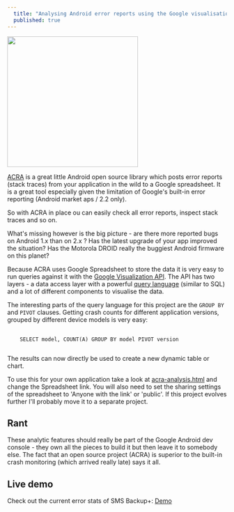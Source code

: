 ```yaml
---
  title: "Analysing Android error reports using the Google visualisation API"
  published: true
---
```



<a href="http://jberkel.github.com/sms-backup-plus/acra-analysis">
<img
src="https://github.com/downloads/jberkel/sms-backup-plus/acra-analysis-screenshot.png"
width="300" class="right-img"/>
</a>

[ACRA][] is a great little Android open source library which posts error
reports (stack traces) from your application in the wild to a Google
spreadsheet. It is a great tool especially given the limitation of Google's
built-in error reporting (Android market aps / 2.2 only).

So with ACRA in place ou can easily check all error reports, inspect stack traces and so
on.

What's missing however is the big picture - are there more reported bugs on Android 1.x
than on 2.x ? Has the latest upgrade of your app improved the situation? Has the
Motorola DROID really the buggiest Android firmware on this planet?

Because ACRA uses Google Spreadsheet to store the data it is very easy to run
queries against it with the [Google Visualization API][]. The API has two
layers - a data access layer with a powerful [query language][] (similar to
SQL) and a lot of different components to visualise the data.

The interesting parts of the query language for this project are the `GROUP BY`
and `PIVOT` clauses. Getting crash counts for different application versions,
grouped by different device models is very easy:

<pre>
  <code>
    SELECT model, COUNT(A) GROUP BY model PIVOT version
  </code>
</pre>

The results can now directly be used to create a new dynamic table or chart.

To use this for your own application take a look at [acra-analysis.html][] and
change the Spreadsheet link.  You will also need to set the sharing settings of
the spreadsheet to 'Anyone with the link' or 'public'. If this project evolves
further I'll probably move it to a separate project.

## Rant

These analytic features should really be part of the Google Android dev console -
they own all the pieces to build it but then leave it to somebody else.
The fact that an open source project (ACRA) is superior to the
built-in crash monitoring (which arrived really late) says it all.

## Live demo

Check out the current error stats of SMS Backup+: [Demo][]

[ACRA]: http://code.google.com/p/acra/
[acra-analysis.html]: https://github.com/jberkel/sms-backup-plus/blob/gh-pages/acra-analysis.html
[Google Visualization API]: http://code.google.com/apis/visualization/documentation/
[Screenshot]: https://github.com/downloads/jberkel/sms-backup-plus/acra-analysis-screenshot.png
[Demo]: http://jberkel.github.com/sms-backup-plus/acra-analysis
[License]: https://github.com/jberkel/sms-backup-plus#license
[query language]: http://code.google.com/apis/visualization/documentation/querylanguage.html
[SMS Backup+]: http://github.com/jberkel/sms-backup-plus
